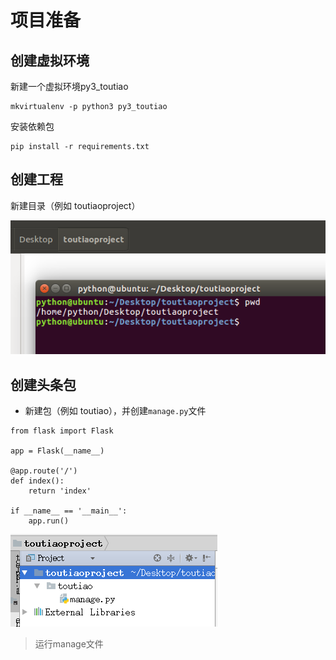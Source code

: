 # 项目准备

## 创建虚拟环境

新建一个虚拟环境py3\_toutiao

```
mkvirtualenv -p python3 py3_toutiao
```

安装依赖包

```
pip install -r requirements.txt
```

## 创建工程

新建目录（例如 toutiaoproject）

![](/assets/toutiaoproject.png)

## 创建头条包

* 新建包（例如 toutiao），并创建`manage.py`文件

```
from flask import Flask

app = Flask(__name__)

@app.route('/')
def index():
    return 'index'

if __name__ == '__main__':
    app.run()
```

![](/assets/创建项目.png)

> 运行manage文件



